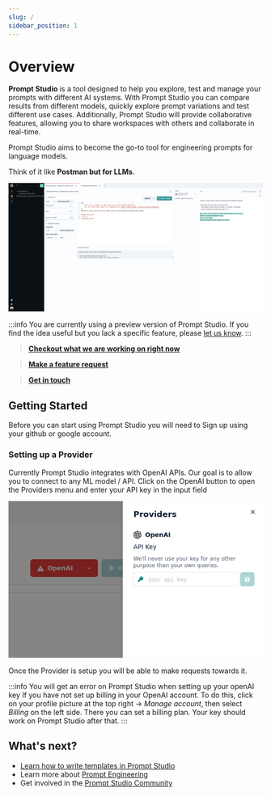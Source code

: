 ```yaml
---
slug: /
sidebar_position: 1
---
```


# Overview

**Prompt Studio** is a tool designed to help you explore, test and manage your prompts with different AI systems. With
Prompt Studio you can compare results from different models, quickly explore prompt variations and test different use
cases. Additionally, Prompt Studio will provide collaborative features, allowing you to share workspaces with others and
collaborate in real-time.

Prompt Studio aims to become the go-to tool for engineering prompts for language models.

Think of it like **Postman but for LLMs**.

![overview.png](./images/screenshots/overview.png)

:::info
You are currently using a preview version of Prompt Studio. If you find the idea useful but you lack a specific feature,
please [let us know](https://github.com/pufflyai/prompt-studio-docs/discussions/categories/ideas).
:::

> **[Checkout what we are working on right now](https://github.com/orgs/pufflyai/projects/6/views/2)**

> **[Make a feature request](https://github.com/pufflyai/prompt-studio-docs/discussions/categories/ideas)**

> **[Get in touch](https://discord.gg/3RxwUEk8fW)**

## Getting Started

Before you can start using Prompt Studio you will need to Sign up using your github or google account.

### Setting up a Provider

Currently Prompt Studio integrates with OpenAI APIs. Our goal is to allow you to connect to any ML model / API. Click on the OpenAI button to open the Providers menu and enter your API key in
the input field

![setup_api_key.png](./images/screenshots/setup_api_key.png)

Once the Provider is setup you will be able to make requests towards it.

:::info
You will get an error on Prompt Studio when setting up your openAI key If you have not set up billing in your OpenAI account. To do this, click on your profile picture at the top right -> _Manage account_, then select _Billing_ on the left side. There you can set a billing plan. Your key should work on Prompt Studio after that.
:::

## What's next?

- [Learn how to write templates in Prompt Studio](/concepts/templates)
- Learn more about [Prompt Engineering](https://www.promptingguide.ai/)
- Get involved in the [Prompt Studio Community](https://discord.gg/3RxwUEk8fW)
